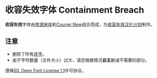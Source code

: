 # 收容失效字体 Containment Breach

**收容失效**字体由[思源宋体](https://source.typekit.com/source-han-serif/cn/)和[Courier New](https://docs.microsoft.com/en-us/typography/font-list/courier-new)组合而成，为[收容失效汉化计划](https://ziyuesinicization.site/%E6%94%B6%E5%AE%B9%E5%A4%B1%E6%95%88%E6%B1%89%E5%8C%96%E8%AE%A1%E5%88%92.html)制作。

## 注意

* 删除了所有[连字](https://zhuanlan.zhihu.com/p/422838818)。
* 由于字符数量（文件大小）过大，请您根据情况**自主**删减不需要的部分。

遵循[SIL Open Font License 1.1](https://scripts.sil.org/cms/scripts/page.php?site_id=nrsi&id=OFL)许可协议。